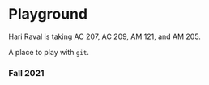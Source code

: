 # Playground

Hari Raval is taking AC 207, AC 209, AM 121, and AM 205.

A place to play with `git`.

### Fall 2021
